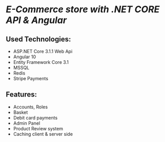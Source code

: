 # *E-Commerce store with .NET CORE API & Angular*

## **Used Technologies**:
- ASP.NET Core 3.1.1 Web Api
- Angular 10
- Entity Framework Core 3.1
- MSSQL
- Redis
- Stripe Payments
## **Features:**
- Accounts, Roles
- Basket
- Debit card payments
- Admin Panel
- Product Review system
- Caching client & server side
